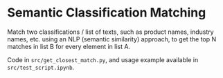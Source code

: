 # Semantic Classification Matching

Match two classifications / list of texts, such as product names, industry names, etc. using an NLP (semantic similarity) approach, to get the top N matches in list B for every element in list A.

Code in `src/get_closest_match.py`, and usage example available in `src/test_script.ipynb`.